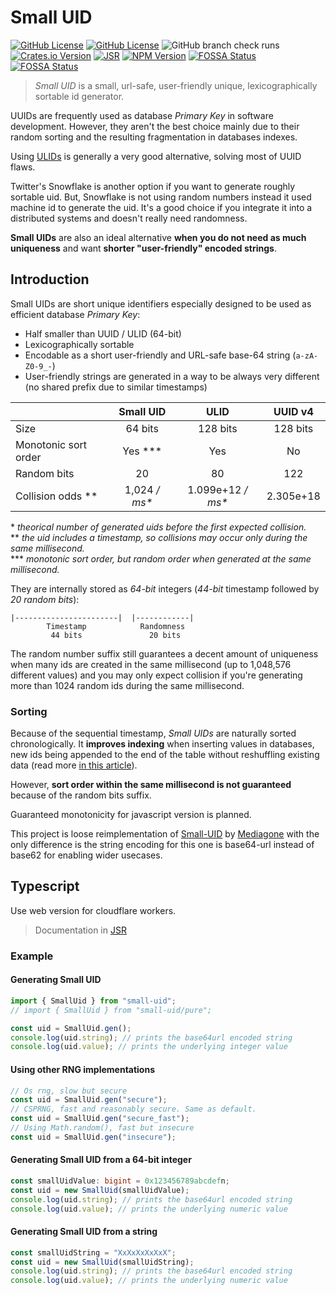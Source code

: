 # Small UID

[![GitHub License](https://img.shields.io/github/license/al-ula/small_uid)](https://github.com/al-ula/small_uid/typescript/blob/master/LICENSE-APACHE)
[![GitHub License](https://img.shields.io/badge/license-MIT-limegreen)](https://github.com/al-ula/small_uid/typescript/blob/master/LICENSE-MIT)
![GitHub branch check runs](https://img.shields.io/github/check-runs/al-ula/small_uid/master)
[![Crates.io Version](https://img.shields.io/crates/v/small_uid)](https://crates.io/crates/small_uid)
[![JSR](https://jsr.io/badges/@al-ula/small-uid)](https://jsr.io/@al-ula/small-uid)
[![NPM Version](https://img.shields.io/npm/v/small-uid)](https://www.npmjs.com/package/small-uid)
[![FOSSA Status](https://app.fossa.com/api/projects/git%2Bgithub.com%2Fal-ula%2Fsmall_uid.svg?type=shield&issueType=security)](https://app.fossa.com/projects/git%2Bgithub.com%2Fal-ula%2Fsmall_uid?ref=badge_shield&issueType=security)
[![FOSSA Status](https://app.fossa.com/api/projects/git%2Bgithub.com%2Fal-ula%2Fsmall_uid.svg?type=shield&issueType=license)](https://app.fossa.com/projects/git%2Bgithub.com%2Fal-ula%2Fsmall_uid?ref=badge_shield&issueType=license)

> _Small UID_ is a small, url-safe, user-friendly unique, lexicographically
> sortable id generator.

UUIDs are frequently used as database _Primary Key_ in software development.
However, they aren't the best choice mainly due to their random sorting and the
resulting fragmentation in databases indexes.

Using [ULIDs](https://github.com/ulid/spec) is generally a very good
alternative, solving most of UUID flaws.

Twitter's Snowflake is another option if you want to generate roughly sortable
uid. But, Snowflake is not using random numbers instead it used machine id to
generate the uid. It's a good choice if you integrate it into a distributed
systems and doesn't really need randomness.

**Small UIDs** are also an ideal alternative **when you do not need as much
uniqueness** and want **shorter "user-friendly" encoded strings**.

## Introduction

Small UIDs are short unique identifiers especially designed to be used as
efficient database _Primary Key_:

- Half smaller than UUID / ULID (64-bit)
- Lexicographically sortable
- Encodable as a short user-friendly and URL-safe base-64 string (`a-zA-Z0-9_-`)
- User-friendly strings are generated in a way to be always very different (no
  shared prefix due to similar timestamps)

|                           |      Small UID      |         ULID          |  UUID v4  |
| ------------------------- | :-----------------: | :-------------------: | :-------: |
| Size                      |       64 bits       |       128 bits        | 128 bits  |
| Monotonic sort order      | Yes &ast;&ast;&ast; |          Yes          |    No     |
| Random bits               |         20          |          80           |    122    |
| Collision odds &ast;&ast; |  1,024 _/ ms&ast;_  | 1.099e+12 _/ ms&ast;_ | 2.305e+18 |

&ast; _theorical number of generated uids before the first expected collision._\
&ast;&ast; _the uid includes a timestamp, so collisions may occur only during
the same millisecond._\
&ast;&ast;&ast; _monotonic sort order, but random order when generated at the
same millisecond._

They are internally stored as _64-bit_ integers (_44-bit_ timestamp followed by
_20 random bits_):

    |-----------------------|  |------------|
            Timestamp            Randomness
             44 bits               20 bits

The random number suffix still guarantees a decent amount of uniqueness when
many ids are created in the same millisecond (up to 1,048,576 different values)
and you may only expect collision if you're generating more than 1024 random ids
during the same millisecond.

### Sorting

Because of the sequential timestamp, _Small UIDs_ are naturally sorted
chronologically. It **improves indexing** when inserting values in databases,
new ids being appended to the end of the table without reshuffling existing data
(read more
[in this article](https://www.codeproject.com/Articles/388157/GUIDs-as-fast-primary-keys-under-multiple-database)).

However, **sort order within the same millisecond is not guaranteed** because of
the random bits suffix.

Guaranteed monotonicity for javascript version is planned.

This project is loose reimplementation of
[Small-UID](https://github.com/Mediagone/small-uid) by
[Mediagone](https://github.com/Mediagone) with the only difference is the string
encoding for this one is base64-url instead of base62 for enabling wider
usecases.

## Typescript

Use web version for cloudflare workers.

> Documentation in [JSR](https://jsr.io/@al-ula/small-uid)

### Example

#### Generating Small UID

```typescript
import { SmallUid } from "small-uid";
// import { SmallUid } from "small-uid/pure";

const uid = SmallUid.gen();
console.log(uid.string); // prints the base64url encoded string
console.log(uid.value); // prints the underlying integer value
```

#### Using other RNG implementations

```typescript
// Os rng, slow but secure
const uid = SmallUid.gen("secure");
// CSPRNG, fast and reasonably secure. Same as default.
const uid = SmallUid.gen("secure_fast");
// Using Math.random(), fast but insecure
const uid = SmallUid.gen("insecure");
```

#### Generating Small UID from a 64-bit integer

```typescript
const smallUidValue: bigint = 0x123456789abcdefn;
const uid = new SmallUid(smallUidValue);
console.log(uid.string); // prints the base64url encoded string
console.log(uid.value); // prints the underlying numeric value
```

#### Generating Small UID from a string

```typescript
const smallUidString = "XxXxXxXxXxX";
const uid = new SmallUid(smallUidString);
console.log(uid.string); // prints the base64url encoded string
console.log(uid.value); // prints the underlying numeric value
```
